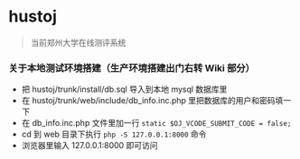 # hustoj
> 当前郑州大学在线测评系统

### 关于本地测试环境搭建（生产环境搭建出门右转 Wiki 部分）
- 把 hustoj/trunk/install/db.sql 导入到本地 mysql 数据库里
- 在 hustoj/trunk/web/include/db_info.inc.php 里把数据库的用户和密码填一下
- 在 db_info.inc.php 文件里加一行 `static $OJ_VCODE_SUBMIT_CODE = false;`
- cd 到 web 目录下执行 `php -S 127.0.0.1:8000` 命令
- 浏览器里输入 127.0.0.1:8000 即可访问
